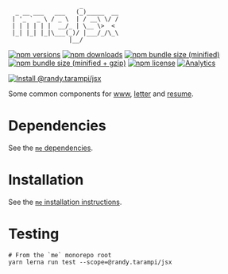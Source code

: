 ```
                    _
  _ __ ___   ___   (_)_____  __
 | '_ ` _ \ / _ \  | / __\ \/ /
 | | | | | |  __/_ | \__ \>  <
 |_| |_| |_|\___(_)/ |___/_/\_\
                 |__/
```

[![npm versions](https://img.shields.io/npm/v/@randy.tarampi/jsx.svg?style=flat-square)](https://www.npmjs.com/package/@randy.tarampi/jsx) [![npm downloads](https://img.shields.io/npm/dt/@randy.tarampi/jsx.svg?style=flat-square)](https://www.npmjs.com/package/@randy.tarampi/jsx) [![npm bundle size (minified)](https://img.shields.io/bundlephobia/min/@randy.tarampi/jsx.svg?style=flat-square)](https://www.npmjs.com/package/@randy.tarampi/jsx) [![npm bundle size (minified + gzip)](https://img.shields.io/bundlephobia/minzip/@randy.tarampi/jsx.svg?style=flat-square)](https://www.npmjs.com/package/@randy.tarampi/jsx) [![npm license](https://img.shields.io/npm/l/@randy.tarampi/jsx.svg?registry_uri=https%3A%2F%2Fregistry.npmjs.com&style=flat-square)](https://www.npmjs.com/package/@randy.tarampi/jsx) [![Analytics](https://ga-beacon.appspot.com/UA-50921068-1/beacon/github/randytarampi/me/tree/master/packages/jsx?flat&useReferrer)](https://github.com/igrigorik/ga-beacon)

[![Install @randy.tarampi/jsx](https://nodeico.herokuapp.com/@randy.tarampi/jsx.svg)](https://www.npmjs.com/package/@randy.tarampi/jsx)

Some common components for [www](../www), [letter](../letter) and [resume](../resume).

# Dependencies

See the [`me` dependencies](../../README.md#Dependencies).

# Installation

See the [`me` installation instructions](../../README.md#Installation).

# Testing

```
# From the `me` monorepo root
yarn lerna run test --scope=@randy.tarampi/jsx
```
